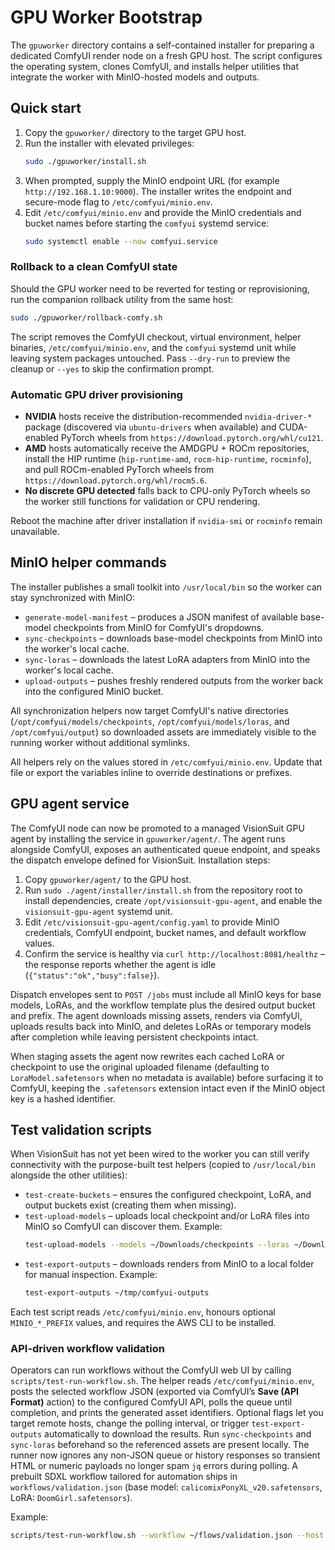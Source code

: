 # GPU Worker Bootstrap

The `gpuworker` directory contains a self-contained installer for preparing a dedicated ComfyUI render node on a fresh GPU host. The script configures the operating system, clones ComfyUI, and installs helper utilities that integrate the worker with MinIO-hosted models and outputs.

## Quick start

1. Copy the `gpuworker/` directory to the target GPU host.
2. Run the installer with elevated privileges:
   ```bash
   sudo ./gpuworker/install.sh
   ```
3. When prompted, supply the MinIO endpoint URL (for example `http://192.168.1.10:9000`). The installer writes the endpoint and secure-mode flag to `/etc/comfyui/minio.env`.
4. Edit `/etc/comfyui/minio.env` and provide the MinIO credentials and bucket names before starting the `comfyui` systemd service:
   ```bash
   sudo systemctl enable --now comfyui.service
   ```

### Rollback to a clean ComfyUI state

Should the GPU worker need to be reverted for testing or reprovisioning, run the companion rollback utility from the same host:

```bash
sudo ./gpuworker/rollback-comfy.sh
```

The script removes the ComfyUI checkout, virtual environment, helper binaries, `/etc/comfyui/minio.env`, and the `comfyui` systemd unit while leaving system packages untouched. Pass `--dry-run` to preview the cleanup or `--yes` to skip the confirmation prompt.

### Automatic GPU driver provisioning

- **NVIDIA** hosts receive the distribution-recommended `nvidia-driver-*` package (discovered via `ubuntu-drivers` when available) and CUDA-enabled PyTorch wheels from `https://download.pytorch.org/whl/cu121`.
- **AMD** hosts automatically receive the AMDGPU + ROCm repositories, install the HIP runtime (`hip-runtime-amd`, `rocm-hip-runtime`, `rocminfo`), and pull ROCm-enabled PyTorch wheels from `https://download.pytorch.org/whl/rocm5.6`.
- **No discrete GPU detected** falls back to CPU-only PyTorch wheels so the worker still functions for validation or CPU rendering.

Reboot the machine after driver installation if `nvidia-smi` or `rocminfo` remain unavailable.

## MinIO helper commands

The installer publishes a small toolkit into `/usr/local/bin` so the worker can stay synchronized with MinIO:

- `generate-model-manifest` – produces a JSON manifest of available base-model checkpoints from MinIO for ComfyUI's dropdowns.
- `sync-checkpoints` – downloads base-model checkpoints from MinIO into the worker's local cache.
- `sync-loras` – downloads the latest LoRA adapters from MinIO into the worker's local cache.
- `upload-outputs` – pushes freshly rendered outputs from the worker back into the configured MinIO bucket.

All synchronization helpers now target ComfyUI's native directories (`/opt/comfyui/models/checkpoints`, `/opt/comfyui/models/loras`, and `/opt/comfyui/output`) so downloaded assets are immediately visible to the running worker without additional symlinks.

All helpers rely on the values stored in `/etc/comfyui/minio.env`. Update that file or export the variables inline to override destinations or prefixes.

## GPU agent service

The ComfyUI node can now be promoted to a managed VisionSuit GPU agent by installing the service in `gpuworker/agent/`. The agent runs alongside ComfyUI, exposes an authenticated queue endpoint, and speaks the dispatch envelope defined for VisionSuit. Installation steps:

1. Copy `gpuworker/agent/` to the GPU host.
2. Run `sudo ./agent/installer/install.sh` from the repository root to install dependencies, create `/opt/visionsuit-gpu-agent`, and enable the `visionsuit-gpu-agent` systemd unit.
3. Edit `/etc/visionsuit-gpu-agent/config.yaml` to provide MinIO credentials, ComfyUI endpoint, bucket names, and default workflow values.
4. Confirm the service is healthy via `curl http://localhost:8081/healthz` – the response reports whether the agent is idle (`{"status":"ok","busy":false}`).

Dispatch envelopes sent to `POST /jobs` must include all MinIO keys for base models, LoRAs, and the workflow template plus the desired output bucket and prefix. The agent downloads missing assets, renders via ComfyUI, uploads results back into MinIO, and deletes LoRAs or temporary models after completion while leaving persistent checkpoints intact.

When staging assets the agent now rewrites each cached LoRA or checkpoint to use the original uploaded filename (defaulting to `LoraModel.safetensors` when no metadata is available) before surfacing it to ComfyUI, keeping the `.safetensors` extension intact even if the MinIO object key is a hashed identifier.

## Test validation scripts

When VisionSuit has not yet been wired to the worker you can still verify connectivity with the purpose-built test helpers (copied to `/usr/local/bin` alongside the other utilities):

- `test-create-buckets` – ensures the configured checkpoint, LoRA, and output buckets exist (creating them when missing).
- `test-upload-models` – uploads local checkpoint and/or LoRA files into MinIO so ComfyUI can discover them. Example:
  ```bash
  test-upload-models --models ~/Downloads/checkpoints --loras ~/Downloads/loras
  ```
- `test-export-outputs` – downloads renders from MinIO to a local folder for manual inspection. Example:
  ```bash
  test-export-outputs ~/tmp/comfyui-outputs
  ```

Each test script reads `/etc/comfyui/minio.env`, honours optional `MINIO_*_PREFIX` values, and requires the AWS CLI to be installed.

### API-driven workflow validation

Operators can run workflows without the ComfyUI web UI by calling `scripts/test-run-workflow.sh`. The helper reads `/etc/comfyui/minio.env`, posts the selected workflow JSON (exported via ComfyUI’s **Save (API Format)** action) to the configured ComfyUI API, polls the queue until completion, and prints the generated asset identifiers. Optional flags let you target remote hosts, change the polling interval, or trigger `test-export-outputs` automatically to download the results. Run `sync-checkpoints` and `sync-loras` beforehand so the referenced assets are present locally. The runner now ignores any non-JSON queue or history responses so transient HTML or numeric payloads no longer spam `jq` errors during polling. A prebuilt SDXL workflow tailored for automation ships in `workflows/validation.json` (base model: `calicomixPonyXL_v20.safetensors`, LoRA: `DoomGirl.safetensors`).

Example:

```bash
scripts/test-run-workflow.sh --workflow ~/flows/validation.json --host comfyui.local --export-dir ~/tmp/comfyui-run
```
